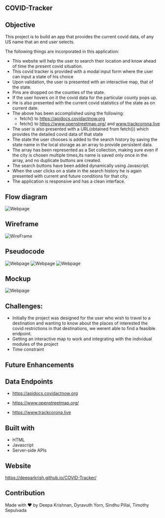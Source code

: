## COVID-Tracker

## Objective 
This project is to build an app that provides the current covid data, of  any US name that an end user selects.



The following things are incorporated in this application:
* This website will help the user to search their location and know ahead of time the present covid situation. 
* This covid tracker is provided with a modal input form where the user can input a state of his choice 
* Upon validation, the user is presented with an interactive map, that of the state.
* Pins are dropped on the counties of the state. 
* If the user hovers on it the covid data for the particular county pops up.
* He is also presented with the current covid statistics of the state as on current date.
* The above has been accomplished using the following: 
     * fetch() to https://apidocs.covidactnow.org
     * fetch() to https://www.openstreetmap.org/ and www.trackcorona.live
* The user is also presented with a URL(obtained from fetch()) which provides the detailed covid data of that state
* The state the user chooses is added to the search history by saving the state name in the local storage as an array to provide persistent data.
* The array has been represented as a Set collection, making sure even if the city is chosen multiple times,its name is saved only once in the array,
  and no duplicate buttons are created.
* The search buttons have been added dynamically using Javascript.
* When the user clicks on a state in the search history he is again presented with current and future conditions for that city.
* The application is responsive and has a clean interface.

## Flow diagram 
![Webpage](https://github.com/Deeparkrish/COVID-Tracker/blob/main/assets/img/flowchart.jpg)
## Wireframe
![WireFrame](https://github.com/Deeparkrish/COVID-Tracker/blob/main/assets/img/wireframe.png)
## Pseudocode
![Webpage](https://github.com/Deeparkrish/COVID-Tracker/blob/main/assets/img/img2.jpg)
![Webpage](https://github.com/Deeparkrish/COVID-Tracker/blob/main/assets/img/img1.jpg)
![Webpage](https://github.com/Deeparkrish/COVID-Tracker/blob/main/assets/img/mapping.jpg)

## Mockup
![Webpage](https://github.com/Deeparkrish/COVID-Tracker/blob/main/assets/img/mockup.png)
## Challenges:
* Initially the project was designed for the user who wish to travel to a destination and wanting to know about the places of interested the covid restrictions 
  in that destinations, we werent able to find a feasible endpoint.
* Getting an interactive map to work and integrating with the individual modules of the project
* Time constraint 

## Future Enhancements
## Data Endpoints 
 *  https://apidocs.covidactnow.org
 
 *  https://www.openstreetmap.org/ 
 
 *  https://www.trackcorona.live

## Built with
* HTML
* Javascript
* Server-side APIs

## Website
https://deeparkrish.github.io/COVID-Tracker/

## Contribution
Made with ❤️ by  Deepa Krishnan, Dyravuth Yorn, Sindhu Pillai, Timothy Sepulvada


